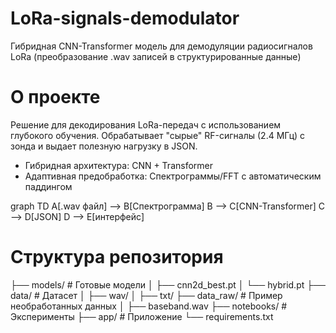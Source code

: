 # LoRa-signals-demodulator
Гибридная CNN-Transformer модель для демодуляции радиосигналов LoRa (преобразование .wav записей в структурированные данные)

# О проекте
Решение для декодирования LoRa-передач с использованием глубокого обучения.
Обрабатывает "сырые" RF-сигналы (2.4 МГц) с зонда и выдает полезную нагрузку в JSON.

* Гибридная архитектура: CNN + Transformer
* Адаптивная предобработка: Спектрограммы/FFT с автоматическим паддингом

graph TD
    A[.wav файл] --> B[Спектрограмма]
    B --> C[CNN-Transformer]
    C --> D[JSON]
    D --> E[интерфейс]

# Структура репозитория

├── models/              # Готовые модели
│   ├── cnn2d_best.pt
│   └── hybrid.pt
├── data/                # Датасет
│   ├── wav/
│   ├── txt/
├── data_raw/            # Пример необработанных данных
│   ├── baseband.wav
├── notebooks/           # Эксперименты
├── app/                 # Приложение
└── requirements.txt


